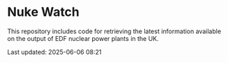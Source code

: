 # Nuke Watch

This repository includes code for retrieving the latest information available on the output of EDF nuclear power plants in the UK.

Last updated: 2025-06-06 08:21